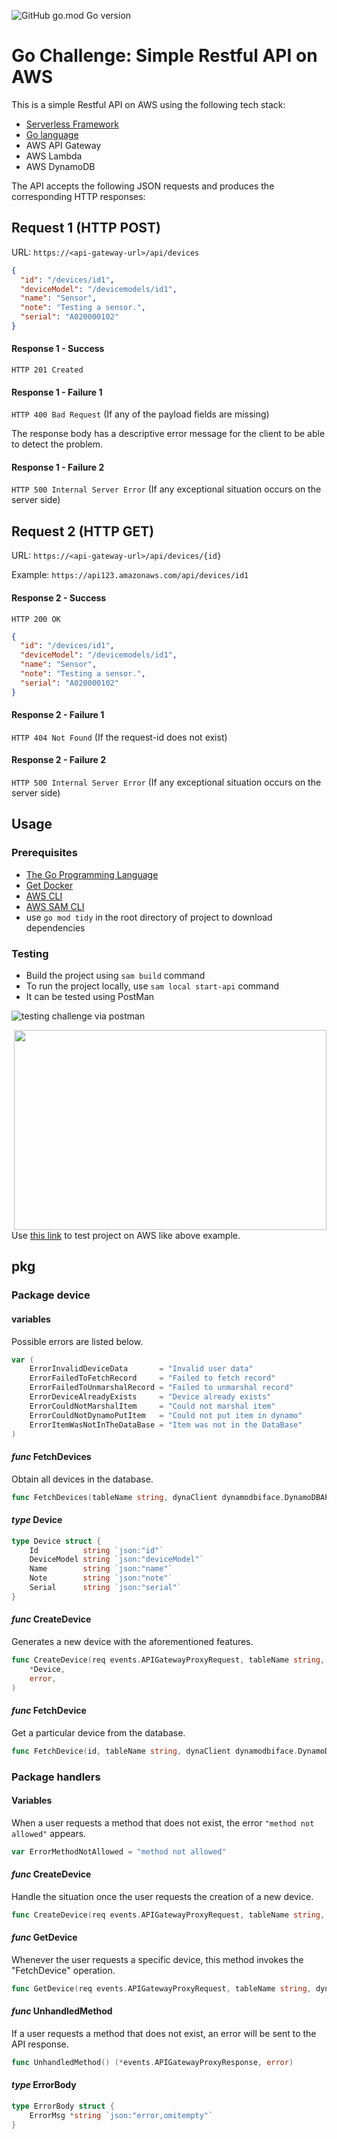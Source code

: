 ![GitHub go.mod Go version](https://img.shields.io/github/go-mod/go-version/hosseinpirhadi/go-challenge)


# Go Challenge: Simple Restful API on AWS

This is a simple Restful API on AWS using the following tech stack:

- [Serverless Framework](https://serverless.com/)
- [Go language](https://golang.org/)
- AWS API Gateway
- AWS Lambda
- AWS DynamoDB

The API accepts the following JSON requests and produces the corresponding HTTP responses:

## Request 1 (HTTP POST)

URL: `https://<api-gateway-url>/api/devices`
```json
{
  "id": "/devices/id1",
  "deviceModel": "/devicemodels/id1",
  "name": "Sensor",
  "note": "Testing a sensor.",
  "serial": "A020000102"
}
```
#### Response 1 - Success
`HTTP 201 Created`

#### Response 1 - Failure 1
`HTTP 400 Bad Request` (If any of the payload fields are missing)

The response body has a descriptive error message for the client to be able to detect the problem.

#### Response 1 - Failure 2
`HTTP 500 Internal Server Error` (If any exceptional situation occurs on the server side)

## Request 2 (HTTP GET)

URL: `https://<api-gateway-url>/api/devices/{id}`

Example: `https://api123.amazonaws.com/api/devices/id1`

#### Response 2 - Success
`HTTP 200 OK`
```json
{
  "id": "/devices/id1",
  "deviceModel": "/devicemodels/id1",
  "name": "Sensor",
  "note": "Testing a sensor.",
  "serial": "A020000102"
}
```

#### Response 2 - Failure 1
`HTTP 404 Not Found` (If the request-id does not exist)

#### Response 2 - Failure 2
`HTTP 500 Internal Server Error` (If any exceptional situation occurs on the server side)

## Usage

### Prerequisites
- [The Go Programming Language](https://go.dev/doc/install)
- [Get Docker](https://docs.docker.com/get-docker/)
- [AWS CLI](https://docs.aws.amazon.com/cli/latest/userguide/getting-started-install.html)
- [AWS SAM CLI](https://docs.aws.amazon.com/serverless-application-model/latest/developerguide/serverless-sam-cli-install.html)
- use `go mod tidy` in the root directory of project to download dependencies

### Testing
- Build the project using `sam build` command
- To run the project locally, use `sam local start-api` command
- It can be tested using PostMan

![testing challenge via postman](./testing.gif?raw=true)

<p><img align="right" alt=" " src"https://github.com/hosseinpirhadi/go-challenge/blob/main/testing.gif" width="500" height="320" /> </p>


Use [this link](https://8xsnc3ax5l.execute-api.us-east-1.amazonaws.com/staging/) to test project on AWS like above example.

## pkg

### Package device

#### variables
Possible errors are listed below.
```go
var (
    ErrorInvalidDeviceData       = "Invalid user data"
    ErrorFailedToFetchRecord     = "Failed to fetch record"
    ErrorFailedToUnmarshalRecord = "Failed to unmarshal record"
    ErrorDeviceAlreadyExists     = "Device already exists"
    ErrorCouldNotMarshalItem     = "Could not marshal item"
    ErrorCouldNotDynamoPutItem   = "Could not put item in dynamo"
    ErrorItemWasNotInTheDataBase = "Item was not in the DataBase"
)
```

#### _func_ FetchDevices
Obtain all devices in the database.
```go
func FetchDevices(tableName string, dynaClient dynamodbiface.DynamoDBAPI) (*[]Device, error)
```

#### _type_ Device
```go
type Device struct {
    Id          string `json:"id"`
    DeviceModel string `json:"deviceModel"`
    Name        string `json:"name"`
    Note        string `json:"note"`
    Serial      string `json:"serial"`
}
```

#### _func_ CreateDevice
Generates a new device with the aforementioned features.
```go
func CreateDevice(req events.APIGatewayProxyRequest, tableName string, dynaClient dynamodbiface.DynamoDBAPI) (
    *Device,
    error,
)
```

#### _func_ FetchDevice
Get a particular device from the database.
```go
func FetchDevice(id, tableName string, dynaClient dynamodbiface.DynamoDBAPI) (*Device, error)
```

### Package handlers

#### Variables
When a user requests a method that does not exist, the error `"method not allowed"` appears.
```go
var ErrorMethodNotAllowed = "method not allowed"
```

#### _func_ CreateDevice 
Handle the situation once the user requests the creation of a new device.
```go
func CreateDevice(req events.APIGatewayProxyRequest, tableName string, dynaClient dynamodbiface.DynamoDBAPI) (*events.APIGatewayProxyResponse, error)
```

#### _func_ GetDevice 
Whenever the user requests a specific device, this method invokes the "FetchDevice" operation.
```go
func GetDevice(req events.APIGatewayProxyRequest, tableName string, dynaClient dynamodbiface.DynamoDBAPI) (*events.APIGatewayProxyResponse, error)
```

#### _func_ UnhandledMethod
If a user requests a method that does not exist, an error will be sent to the API response.
```go
func UnhandledMethod() (*events.APIGatewayProxyResponse, error)
```

#### _type_ ErrorBody
```go
type ErrorBody struct {
    ErrorMsg *string `json:"error,omitempty"`
}
```
